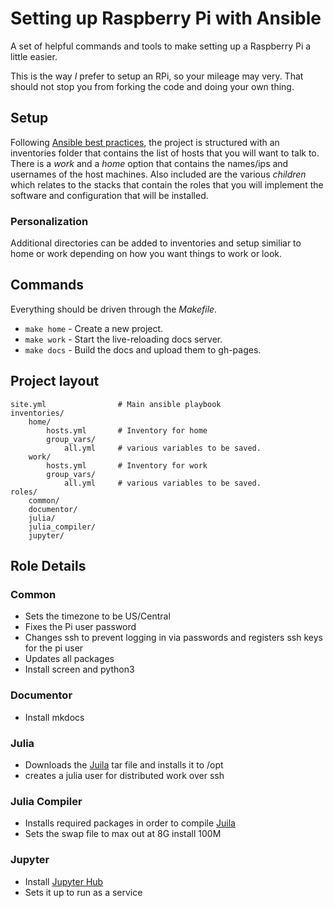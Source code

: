 # Setting up Raspberry Pi with Ansible

A set of helpful commands and tools to make setting up a Raspberry Pi a little easier.

This is the way _I_ prefer to setup an RPi, so your mileage may very.  That should not stop you from forking the code 
and doing your own thing.

## Setup
Following [Ansible best practices](https://docs.ansible.com/ansible/latest/user_guide/playbooks_best_practices.html), the project is structured 
with an inventories folder that contains the list of hosts that you will want to talk to.  There is a _work_ and a _home_ option that contains the 
names/ips and usernames of the host machines.  Also included are the various _children_ which relates to the stacks that contain the roles that you will implement the software and configuration that will be installed.

### Personalization
Additional directories can be added to inventories and setup similiar to home or work depending on how you want things to work or look.

## Commands
Everything should be driven through the _Makefile_.

* `make home` - Create a new project.
* `make work` - Start the live-reloading docs server.
* `make docs` - Build the docs and upload them to gh-pages.

## Project layout

    site.yml                # Main ansible playbook
    inventories/
        home/
            hosts.yml       # Inventory for home
            group_vars/
                all.yml     # various variables to be saved.
        work/
            hosts.yml       # Inventory for work
            group_vars/
                all.yml     # various variables to be saved.
    roles/
        common/             
        documentor/         
        julia/              
        julia_compiler/     
        jupyter/            

## Role Details
### Common
* Sets the timezone to be US/Central
* Fixes the Pi user password
* Changes ssh to prevent logging in via passwords and registers ssh keys for the pi user
* Updates all packages
* Install screen and python3

### Documentor
* Install mkdocs

### Julia
* Downloads the [Juila](https://julialang.org/) tar file and installs it to /opt
* creates a julia user for distributed work over ssh

### Julia Compiler
* Installs required packages in order to compile [Juila](https://julialang.org/)
* Sets the swap file to max out at 8G install 100M

### Jupyter 
* Install [Jupyter Hub](https://jupyterhub.readthedocs.io/en/stable/)
* Sets it up to run as a service 